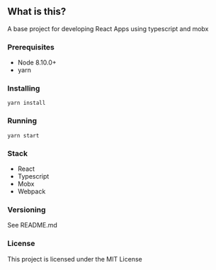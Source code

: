 ## What is this?
A base project for developing React Apps using typescript and mobx

### Prerequisites
- Node 8.10.0+
- yarn

### Installing
`yarn install`

### Running
`yarn start`

### Stack
- React 
- Typescript
- Mobx
- Webpack

### Versioning
See README.md

### License
This project is licensed under the MIT License
